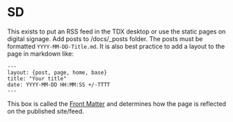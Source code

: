 # SD

This exists to put an RSS feed in the TDX desktop or use the static pages on digital signage. Add posts to /docs/_posts folder. The posts must be formatted `YYYY-MM-DD-Title.md`. It is also best practice to add a layout to the page in markdown like:
```
---
layout: {post, page, home, base}
title: "Your title"
date: YYYY-MM-DD HH:MM:SS +/-TTTT
---
```

This box is called the [Front Matter](https://jekyllrb.com/docs/front-matter/) and determines how the page is reflected on the published site/feed.
